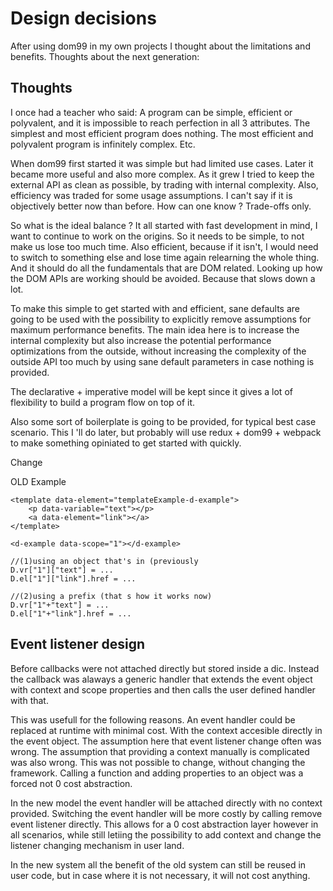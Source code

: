 # Design decisions

After using dom99 in my own projects I thought about the limitations and benefits. Thoughts about the next generation:

## Thoughts

I once had a teacher who said: A program can be simple, efficient or polyvalent, and it is impossible to reach perfection in all 3 attributes. The simplest and most efficient program does nothing. The most efficient and polyvalent program is infinitely complex. Etc.

When dom99 first started it was simple but had limited use cases. Later it became more useful and also more complex. As it grew I tried to keep the external API as clean as possible, by trading with internal complexity. Also, efficiency was traded for some usage assumptions. I can't say if it is  objectively better now than before. How can one know ? Trade-offs only.

So what is the ideal balance ? It all started with fast development in mind, I want to continue to work on the origins. So it needs to be simple, to not make us lose too much time. Also efficient, because if it isn't, I would need to switch to something else and lose time again relearning the whole thing. And it should do all the fundamentals that are DOM related. Looking up how the DOM APIs are working should be avoided. Because that slows down a lot.

To make this simple to get started with and efficient, sane defaults are going to be used with the possibility to explicitly remove assumptions for maximum performance benefits. The main idea here is to increase the internal complexity but also increase the potential performance optimizations from the outside, without increasing the complexity of the outside API too much by using sane default parameters in case nothing is provided. 

The declarative + imperative model will be kept since it gives a lot of flexibility to build a program flow on top of it.


Also some sort of boilerplate is going to be provided, for typical best case scenario. This I 'll do later, but probably will use redux + dom99 + webpack to make something opiniated to get started with quickly.

Change

OLD Example
    
    <template data-element="templateExample-d-example">
        <p data-variable="text"></p>
        <a data-element="link"></a>
    </template>
    
    <d-example data-scope="1"></d-example>
    
    //(1)using an object that's in (previously
    D.vr["1"]["text"] = ...
    D.el["1"]["link"].href = ...
    
    //(2)using a prefix (that s how it works now)
    D.vr["1"+"text"] = ...
    D.el["1"+"link"].href = ...
    

## Event listener design

Before callbacks were not attached directly but stored inside a dic. Instead the callback was alaways a generic handler that extends the event object with context and scope properties and then calls the user defined handler with that.

This was usefull for the following reasons. An event handler could be replaced at runtime with minimal cost. With the context accesible directly in the event object. The assumption here that event listener change often was wrong. The assumption that providing a context manually is complicated was also wrong. This was not possible to change, without changing the framework. Calling a function and adding properties to an object was a forced not 0 cost abstraction.

In the new model the event handler will be attached directly with no context provided. Switching the event handler will be more costly by calling remove event listener directly. This allows for a 0 cost abstraction layer however in all scenarios, while still letiing the possibility to add context and change the listener changing mechanism in user land.

In the new system all the benefit of the old system can still be reused in user code, but in case where it is not necessary, it will not cost anything.
